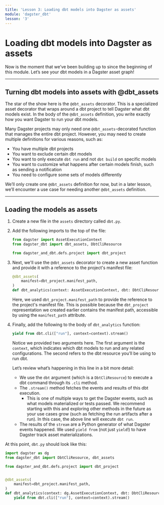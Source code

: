 ```yaml
---
title: 'Lesson 3: Loading dbt models into Dagster as assets'
module: 'dagster_dbt'
lesson: '3'
---
```


# Loading dbt models into Dagster as assets

Now is the moment that we’ve been building up to since the beginning of this module. Let’s see your dbt models in a Dagster asset graph!

---

## Turning dbt models into assets with  @dbt_assets

The star of the show here is the `@dbt_assets` decorator. This is a specialized asset decorator that wraps around a dbt project to tell Dagster what dbt models exist. In the body of the `@dbt_assets` definition, you write exactly how you want Dagster to run your dbt models.

Many Dagster projects may only need one `@dbt_assets`-decorated function that manages the entire dbt project. However, you may need to create multiple definitions for various reasons, such as:

- You have multiple dbt projects
- You want to exclude certain dbt models
- You want to only execute `dbt run` and not `dbt build` on specific models
- You want to customize what happens after certain models finish, such as sending a notification
- You need to configure some sets of models differently

We’ll only create one `@dbt_assets` definition for now, but in a later lesson, we’ll encounter a use case for needing another `@dbt_assets` definition.

---

## Loading the models as assets

1. Create a new file in the `assets` directory called `dbt.py`.

2. Add the following imports to the top of the file:

   ```python
   from dagster import AssetExecutionContext
   from dagster_dbt import dbt_assets, DbtCliResource
   
   from dagster_and_dbt.defs.project import dbt_project
   ```

3. Next, we'll use the `@dbt_assets` decorator to create a new asset function and provide it with a reference to the project's manifest file:

   ```python
   @dbt_assets(
       manifest=dbt_project.manifest_path,
   )
   def dbt_analytics(context: AssetExecutionContext, dbt: DbtCliResource):
   ```

   Here, we used `dbt_project.manifest_path` to provide the reference to the project's manifest file. This is possible because the `dbt_project` representation we created earlier contains the manifest path, accessible by using the `manifest_path` attribute.

4. Finally, add the following to the body of `dbt_analytics` function:

   ```python
   yield from dbt.cli(["run"], context=context).stream()
   ```

   Notice we provided two arguments here. The first argument is the `context`, which indicates which dbt models to run and any related configurations. The second refers to the dbt resource you’ll be using to run dbt.

   Let’s review what’s happening in this line in a bit more detail:

   - We use the `dbt` argument (which is a `DbtCliResource`) to execute a dbt command through its `.cli` method.
   - The `.stream()` method fetches the events and results of this dbt execution.
     - This is one of multiple ways to get the Dagster events, such as what models materialized or tests passed. We recommend starting with this and exploring other methods in the future as your use cases grow (such as fetching the run artifacts after a run). In this case, the above line will execute `dbt run`.
   - The results of the `stream` are a Python generator of what Dagster events happened. We used `yield from` (not just `yield`!) to have Dagster track asset materializations.

At this point, `dbt.py` should look like this:

```python
import dagster as dg
from dagster_dbt import DbtCliResource, dbt_assets

from dagster_and_dbt.defs.project import dbt_project


@dbt_assets(
    manifest=dbt_project.manifest_path,
)
def dbt_analytics(context: dg.AssetExecutionContext, dbt: DbtCliResource):
    yield from dbt.cli(["run"], context=context).stream()
```

